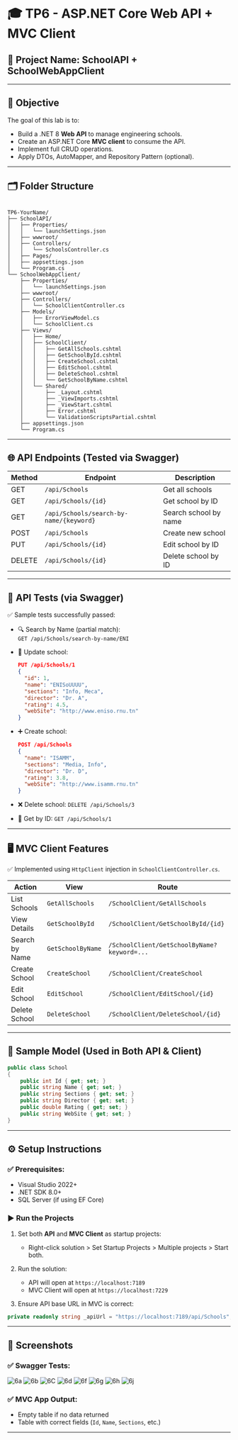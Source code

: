
# 🎓 TP6 - ASP.NET Core Web API + MVC Client

## 🏫 Project Name: SchoolAPI + SchoolWebAppClient  
---

## 📌 Objective

The goal of this lab is to:
- Build a .NET 8 **Web API** to manage engineering schools.
- Create an ASP.NET Core **MVC client** to consume the API.
- Implement full CRUD operations.
- Apply DTOs, AutoMapper, and Repository Pattern (optional).
---

## 🗂️ Folder Structure
```

TP6-YourName/
├── SchoolAPI/
│   ├── Properties/
│   │   └── launchSettings.json
│   ├── wwwroot/
│   ├── Controllers/
│   │   └── SchoolsController.cs
│   ├── Pages/
│   ├── appsettings.json
│   └── Program.cs
└── SchoolWebAppClient/
    ├── Properties/
    │   └── launchSettings.json
    ├── wwwroot/
    ├── Controllers/
    │   └── SchoolClientController.cs
    ├── Models/
    │   ├── ErrorViewModel.cs
    │   └── SchoolClient.cs
    ├── Views/
    │   ├── Home/
    │   ├── SchoolClient/
    │   │   ├── GetAllSchools.cshtml
    │   │   ├── GetSchoolById.cshtml
    │   │   ├── CreateSchool.cshtml
    │   │   ├── EditSchool.cshtml
    │   │   ├── DeleteSchool.cshtml
    │   │   └── GetSchoolByName.cshtml
    │   └── Shared/
    │       ├── _Layout.cshtml
    │       ├── _ViewImports.cshtml
    │       ├── _ViewStart.cshtml
    │       ├── Error.cshtml
    │       └── ValidationScriptsPartial.cshtml
    ├── appsettings.json
    └── Program.cs
```

---

## 🌐 API Endpoints (Tested via Swagger)

| Method | Endpoint                                | Description             |
|--------|------------------------------------------|-------------------------|
| GET    | `/api/Schools`                           | Get all schools         |
| GET    | `/api/Schools/{id}`                      | Get school by ID        |
| GET    | `/api/Schools/search-by-name/{keyword}`  | Search school by name   |
| POST   | `/api/Schools`                           | Create new school       |
| PUT    | `/api/Schools/{id}`                      | Edit school by ID       |
| DELETE | `/api/Schools/{id}`                      | Delete school by ID     |

---

## 🧪 API Tests (via Swagger)

✅ Sample tests successfully passed:

- 🔍 Search by Name (partial match):  
  `GET /api/Schools/search-by-name/ENI`

- 🔄 Update school:
  ```json
  PUT /api/Schools/1
  {
    "id": 1,
    "name": "ENISoUUUU",
    "sections": "Info, Meca",
    "director": "Dr. A",
    "rating": 4.5,
    "webSite": "http://www.eniso.rnu.tn"
  }
  ```

- ➕ Create school:
  ```json
  POST /api/Schools
  {
    "name": "ISAMM",
    "sections": "Media, Info",
    "director": "Dr. D",
    "rating": 3.8,
    "webSite": "http://www.isamm.rnu.tn"
  }
  ```

- ❌ Delete school:
  `DELETE /api/Schools/3`

- 📄 Get by ID:
  `GET /api/Schools/1`

---

## 🖥️ MVC Client Features

✅ Implemented using `HttpClient` injection in `SchoolClientController.cs`.

| Action               | View                 | Route                                  |
|----------------------|----------------------|----------------------------------------|
| List Schools         | `GetAllSchools`      | `/SchoolClient/GetAllSchools`         |
| View Details         | `GetSchoolById`      | `/SchoolClient/GetSchoolById/{id}`    |
| Search by Name       | `GetSchoolByName`    | `/SchoolClient/GetSchoolByName?keyword=...` |
| Create School        | `CreateSchool`       | `/SchoolClient/CreateSchool`          |
| Edit School          | `EditSchool`         | `/SchoolClient/EditSchool/{id}`       |
| Delete School        | `DeleteSchool`       | `/SchoolClient/DeleteSchool/{id}`     |

---

## 🧱 Sample Model (Used in Both API & Client)

```csharp
public class School
{
    public int Id { get; set; }
    public string Name { get; set; }
    public string Sections { get; set; }
    public string Director { get; set; }
    public double Rating { get; set; }
    public string WebSite { get; set; }
}
```

---

## ⚙️ Setup Instructions

### ✅ Prerequisites:
- Visual Studio 2022+
- .NET SDK 8.0+
- SQL Server (if using EF Core)

### ▶️ Run the Projects

1. Set both **API** and **MVC Client** as startup projects:
   - Right-click solution > Set Startup Projects > Multiple projects > Start both.

2. Run the solution:
   - API will open at `https://localhost:7189`
   - MVC Client will open at `https://localhost:7229`

3. Ensure API base URL in MVC is correct:
```csharp
private readonly string _apiUrl = "https://localhost:7189/api/Schools";
```

---

## 📸 Screenshots

### ✅ Swagger Tests:
![6a](https://github.com/user-attachments/assets/39a417ff-baeb-4afe-9b7e-d892c8cc98b1)
![6b](https://github.com/user-attachments/assets/62bb2368-8e65-4029-a53c-a033514db712)
![6C](https://github.com/user-attachments/assets/55f2b36e-2fc8-4b12-9b05-8bcf42f22a2e)
![6d](https://github.com/user-attachments/assets/e5ffc800-2b55-4632-9f64-f80ac7cdd322)
![6f](https://github.com/user-attachments/assets/ca7313a8-f053-4f68-8f94-41435cab43a5)
![6g](https://github.com/user-attachments/assets/0249233b-f7ea-413e-b770-e08008c1a19f)
![6h](https://github.com/user-attachments/assets/43ad278c-35ed-46b3-99a9-32e49bafe1e2)
![6j](https://github.com/user-attachments/assets/5856032e-778b-40ba-ba42-1f44d217cdcc)

### ✅ MVC App Output:
- Empty table if no data returned
- Table with correct fields (`Id`, `Name`, `Sections`, etc.)

---


